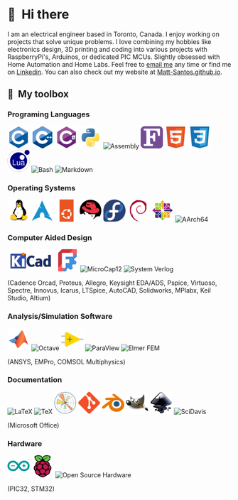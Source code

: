 # 👋 &nbsp;Hi there

I am an electrical engineer based in Toronto, Canada. I enjoy working on projects that solve unique problems. I love combining my hobbies like electronics design, 3D printing and coding into various projects with RaspberryPi's, Arduinos, or dedicated PIC MCUs. Slightly obsessed with Home Automation and Home Labs. Feel free to [email me](mailto:matthewsantos@ieee.org) any time or find me on [Linkedin](https://www.linkedin.com/in/matthewjsantos). You can also check out my website at [Matt-Santos.github.io](https://Matt-Santos.github.io).

## 🧰 &nbsp;My toolbox

### **Programing Languages**

<p>
	<img alt="C" src="https://raw.githubusercontent.com/devicons/devicon/refs/heads/master/icons/c/c-original.svg" height="50"/>
	<img alt="C++" src="https://raw.githubusercontent.com/devicons/devicon/refs/heads/master/icons/cplusplus/cplusplus-original.svg" height="50"/>
	<img alt="C#" src="https://raw.githubusercontent.com/devicons/devicon/refs/heads/master/icons/csharp/csharp-original.svg" height="50"/>
	<img alt="Python" src="https://raw.githubusercontent.com/devicons/devicon/refs/heads/master/icons/python/python-original.svg" height="50"/>
	<img alt="Assembly" src="images/asm.png" height="50"/>
	<img alt="Fortran" src="https://raw.githubusercontent.com/devicons/devicon/refs/heads/master/icons/fortran/fortran-original.svg" height="50"/>
	<img alt="HTML" src="https://raw.githubusercontent.com/devicons/devicon/refs/heads/master/icons/html5/html5-original.svg" height="50"/>
	<img alt="CSS" src="https://raw.githubusercontent.com/devicons/devicon/refs/heads/master/icons/css3/css3-original.svg" height="50"/>
	<img alt="Lua" src="https://raw.githubusercontent.com/devicons/devicon/refs/heads/master/icons/lua/lua-original.svg" height="50"/>
	<picture>
		<source srcset="https://raw.githubusercontent.com/odb/official-bash-logo/refs/heads/master/assets/Logos/Icons/SVG/64x64.svg" media="(prefers-color-scheme: light)">
		<img alt="Bash" src="https://raw.githubusercontent.com/odb/official-bash-logo/refs/heads/master/assets/Logos/Icons/SVG/64x64_white.svg" height="50"/>
	</picture>
	<picture>
		<source srcset="https://raw.githubusercontent.com/devicons/devicon/refs/heads/master/icons/markdown/markdown-original.svg" media="(prefers-color-scheme: light)">
		<img alt="Markdown" src="images/markdown-dark.png" height="50"/>
	</picture>
</p>

### **Operating Systems**

<p>
	<img alt="Linux" src="https://raw.githubusercontent.com/devicons/devicon/refs/heads/master/icons/linux/linux-original.svg" height="50"/>
	<img alt="ArchLinux" src="https://raw.githubusercontent.com/devicons/devicon/refs/heads/master/icons/archlinux/archlinux-original.svg" height="50"/>
	<img alt="Ubuntu" src="https://raw.githubusercontent.com/devicons/devicon/refs/heads/master/icons/ubuntu/ubuntu-original.svg" height="50"/>
	<img alt="Red Hat" src="https://raw.githubusercontent.com/devicons/devicon/refs/heads/master/icons/redhat/redhat-original.svg" height="50"/>
	<img alt="Fedora" src="https://raw.githubusercontent.com/devicons/devicon/refs/heads/master/icons/fedora/fedora-original.svg" height="50"/>
	<img alt="Debian" src="https://raw.githubusercontent.com/devicons/devicon/refs/heads/master/icons/debian/debian-original.svg" height="50"/>
	<img alt="CentOS" src="https://raw.githubusercontent.com/devicons/devicon/refs/heads/master/icons/centos/centos-original.svg" height="50"/>
	<picture>
		<source srcset="https://raw.githubusercontent.com/devicons/devicon/refs/heads/master/icons/aarch64/aarch64-original.svg" media="(prefers-color-scheme: light)">
		<img alt="AArch64" src="images/aarch64-dark.png" height="50"/>
	</picture>
</p>

### **Computer Aided Design**

<p>
	<img  src="https://raw.githubusercontent.com/kicad/.github/main/images/kicad_logo_small.png" alt="KiCAD" height="50"/>
	<img  src="https://raw.githubusercontent.com/FreeCAD/FreeCAD/main/src/Gui/Icons/freecad.svg" alt="FreeCAD" height="50"/>
	<img  src="images/mc12.png" alt="MicroCap12" height="50"/>
	<img  src="images/system_verlog.svg" alt="System Verlog" height="50"/>
</p>
(Cadence Orcad, Proteus, Allegro, Keysight EDA/ADS, Pspice, Virtuoso, Spectre, Innovus, Icarus, LTSpice, AutoCAD, Solidworks, MPlabx, Keil Studio, Altium)

### **Analysis/Simulation Software**

<p>
	<img  src="https://raw.githubusercontent.com/devicons/devicon/refs/heads/master/icons/matlab/matlab-original.svg" alt="Matlab" height="50"/>
	<img  src="https://raw.githubusercontent.com/gnu-octave/octave/refs/heads/default/etc/icons/octave-logo.svg" alt="Octave" height="50"/>
	<img  src="https://raw.githubusercontent.com/devicons/devicon/refs/heads/master/icons/labview/labview-original.svg" alt="Labview" height="50"/>
	<img  src="https://raw.githubusercontent.com/Kitware/ParaView/refs/heads/master/Clients/ParaView/pvIcon.ico" alt="ParaView" height="50"/>
	<img  src="images/elmer-dark.png" alt="Elmer FEM" height="50"/>
</p>
(ANSYS, EMPro, COMSOL Multiphysics)

### **Documentation**

<p>
	<picture>
		<source srcset="https://raw.githubusercontent.com/devicons/devicon/refs/heads/master/icons/latex/latex-original.svg" media="(prefers-color-scheme: light)">
		<img  src="images/latex-dark.png" alt="LaTeX" height="50"/>
	</picture>
	<picture>
		<source srcset="https://raw.githubusercontent.com/devicons/devicon/refs/heads/master/icons/tex/tex-original.svg" media="(prefers-color-scheme: light)">
		<img  src="images/tex-dark.png" alt="TeX" height="50"/>
	</picture>
	<img  src="https://raw.githubusercontent.com/devicons/devicon/refs/heads/master/icons/matplotlib/matplotlib-original.svg" alt="Matplotlib" height="50"/>
	<img  src="https://raw.githubusercontent.com/devicons/devicon/refs/heads/master/icons/git/git-original.svg" alt="Git" height="50"/>
	<img  src="https://raw.githubusercontent.com/devicons/devicon/refs/heads/master/icons/blender/blender-original.svg" alt="Blender" height="50"/>
	<img  src="https://raw.githubusercontent.com/devicons/devicon/refs/heads/master/icons/gimp/gimp-original.svg" alt="Gimp" height="50"/>
	<img  src="https://raw.githubusercontent.com/devicons/devicon/refs/heads/master/icons/inkscape/inkscape-original.svg" alt="Inkscape" height="50"/>
	<img  src="https://raw.githubusercontent.com/SciDAVis/scidavis/refs/heads/master/doc/icons/scidavis.svg" alt="SciDavis" height="50"/>
</p>
(Microsoft Office)

### **Hardware**

<p>
	<img  src="https://raw.githubusercontent.com/devicons/devicon/refs/heads/master/icons/arduino/arduino-original.svg" alt="Arduino" height="50"/>
	<img  src="https://raw.githubusercontent.com/devicons/devicon/refs/heads/master/icons/raspberrypi/raspberrypi-original.svg" alt="Raspberry Pi" height="50"/>
	<picture>
		<source srcset="https://raw.githubusercontent.com/simple-icons/simple-icons/refs/heads/develop/icons/opensourcehardware.svg" media="(prefers-color-scheme: light)">
		<img  src="images/osh-dark.png" alt="Open Source Hardware" height="50"/>
	</picture>
</p>
(PIC32, STM32)